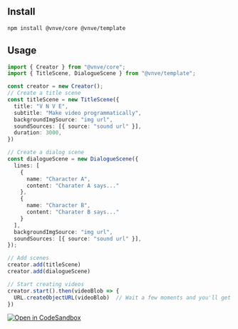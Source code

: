 ## Install
```bash
npm install @vnve/core @vnve/template
```

## Usage
```typescript
import { Creator } from "@vnve/core";
import { TitleScene, DialogueScene } from "@vnve/template";

const creator = new Creator();
// Create a title scene
const titleScene = new TitleScene({
  title: "V N V E",
  subtitle: "Make video programmatically",
  backgroundImgSource: "img url",
  soundSources: [{ source: "sound url" }],
  duration: 3000,
})

// Create a dialog scene
const dialogueScene = new DialogueScene({
  lines: [
    {
      name: "Character A",
      content: "Charater A says..."
    },
    {
      name: "Character B",
      content: "Charater B says..."
    }
  ],
  backgroundImgSource: "img url",
  soundSources: [{ source: "sound url" }],
});

// Add scenes
creator.add(titleScene)
creator.add(dialogueScene)

// Start creating videos
creator.start().then(videoBlob => {
  URL.createObjectURL(videoBlob)  // Wait a few moments and you'll get an mp4 file
})
```
[![Open in CodeSandbox](https://img.shields.io/badge/Open%20in-CodeSandbox-blue?style=flat-square&logo=codesandbox)](https://codesandbox.io/s/make-video-programmatically-with-vnve-template-4j467p)
